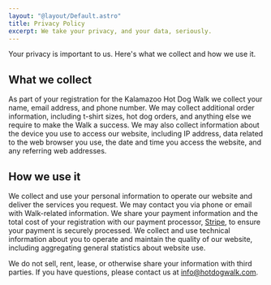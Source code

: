 ```yaml
---
layout: "@layout/Default.astro"
title: Privacy Policy
excerpt: We take your privacy, and your data, seriously.
---
```


Your privacy is important to us. Here's what we collect and how we use it.

## What we collect

As part of your registration for the Kalamazoo Hot Dog Walk we collect your
name, email address, and phone number. We may collect additional order
information, including t-shirt sizes, hot dog orders, and anything else we
require to make the Walk a success. We may also collect information about the
device you use to access our website, including IP address, data related to the
web browser you use, the date and time you access the website, and any referring
web addresses.

## How we use it

We collect and use your personal information to operate our website and deliver
the services you request. We may contact you via phone or email with
Walk-related information. We share your payment information and the total cost
of your registration with our payment processor, [Stripe](https://stripe.com),
to ensure your payment is securely processed. We collect and use technical
information about you to operate and maintain the quality of our website,
including aggregating general statistics about website use.

We do not sell, rent, lease, or otherwise share your information with third
parties. If you have questions, please contact us at <info@hotdogwalk.com>.
